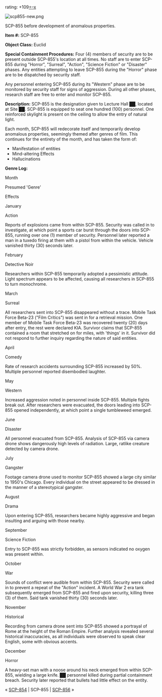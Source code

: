 rating: +109[+](javascript:; "I like it")[–](javascript:; "I don't like it")[x](javascript:; "Cancel my vote")

![scp855-new.png](http://scp-wiki.wdfiles.com/local--files/scp-855/scp855-new.png)

SCP-855 before development of anomalous properties.

**Item #:** SCP-855

**Object Class:** Euclid

**Special Containment Procedures:** Four (4) members of security are to be present outside SCP-855's location at all times. No staff are to enter SCP-855 during "Horror", "Surreal", "Action", "Science Fiction" or "Disaster" phases. Any entities attempting to leave SCP-855 during the "Horror" phase are to be dispatched by security staff.

Any personnel entering SCP-855 during its "Western" phase are to be monitored by security staff for signs of aggression. During all other phases, research staff are free to enter and monitor SCP-855.

**Description:** SCP-855 is the designation given to Lecture Hall ██, located at Site ██. SCP-855 is equipped to seat one hundred (100) personnel. One reinforced skylight is present on the ceiling to allow the entry of natural light.

Each month, SCP-855 will redecorate itself and temporarily develop anomalous properties, seemingly themed after genres of film. This continues for the entirety of the month, and has taken the form of:

*   Manifestation of entities
*   Mind-altering Effects
*   Hallucinations

**Genre Log:**

Month

Presumed 'Genre'

Effects

January

Action

Reports of explosions came from within SCP-855. Security was called in to investigate, at which point a sports car burst through the doors into SCP-855, running over one (1) member of security. Personnel later reported a man in a tuxedo firing at them with a pistol from within the vehicle. Vehicle vanished thirty (30) seconds later.

February

Detective Noir

Researchers within SCP-855 temporarily adopted a pessimistic attitude. Light spectrum appears to be affected, causing all researchers in SCP-855 to turn monochrome.

March

Surreal

All researchers sent into SCP-855 disappeared without a trace. Mobile Task Force Beta-23 ("Film Critics") was sent in for a retrieval mission. One member of Mobile Task Force Beta-23 was recovered twenty (20) days after entry, the rest were declared KIA. Survivor claims that SCP-855 contained a room that stretched on for miles, with 'things' in it. Survivor did not respond to further inquiry regarding the nature of said entities.

April

Comedy

Rate of research accidents surrounding SCP-855 increased by 50%. Multiple personnel reported disembodied laughter.

May

Western

Increased aggression noted in personnel inside SCP-855. Multiple fights break out. After researchers were evacuated, the doors leading into SCP-855 opened independently, at which point a single tumbleweed emerged.

June

Disaster

All personnel evacuated from SCP-855. Analysis of SCP-855 via camera drone shows dangerously high levels of radiation. Large, ratlike creature detected by camera drone.

July

Gangster

Footage camera drone used to monitor SCP-855 showed a large city similar to 1950's Chicago. Every individual on the street appeared to be dressed in the manner of a stereotypical gangster.

August

Drama

Upon entering SCP-855, researchers became highly aggressive and began insulting and arguing with those nearby.

September

Science Fiction

Entry to SCP-855 was strictly forbidden, as sensors indicated no oxygen was present within.

October

War

Sounds of conflict were audible from within SCP-855. Security were called in to prevent a repeat of the "Action" incident. A World War 2 era tank subsequently emerged from SCP-855 and fired upon security, killing three (3) of them. Said tank vanished thirty (30) seconds later.

November

Historical

Recording from camera drone sent into SCP-855 showed a portrayal of Rome at the height of the Roman Empire. Further analysis revealed several historical inaccuracies, as all individuals were observed to speak clear English, some with obvious accents.

December

Horror

A heavy-set man with a noose around his neck emerged from within SCP-855, wielding a large knife. ██ personnel killed during partial containment breach. Security later reported that bullets had little effect on the entity.

« [SCP-854](/scp-854) | SCP-855 | [SCP-856](/scp-856) »